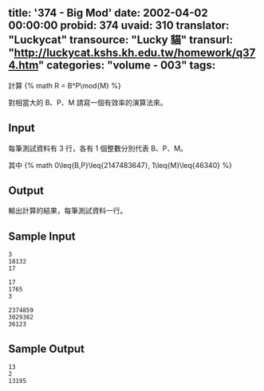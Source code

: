 title: '374 - Big Mod'
date: 2002-04-02 00:00:00
probid: 374
uvaid: 310
translator: "Luckycat"
transource: "Lucky 貓"
transurl: "http://luckycat.kshs.kh.edu.tw/homework/q374.htm"
categories: "volume - 003"
tags:
---

計算 {% math R = B^P\mod{M} %}

對相當大的 B、P、M 請寫一個有效率的演算法來。

## Input ##

每筆測試資料有 3 行，各有 1 個整數分別代表 B、P、M。

其中 {% math 0\leq{B,P}\leq{2147483647}, 1\leq{M}\leq{46340} %}

## Output ##

輸出計算的結果，每筆測試資料一行。

## Sample Input ##

	3
	18132
	17

	17
	1765
	3

	2374859
	3029382
	36123

## Sample Output ##

	13
	2
	13195